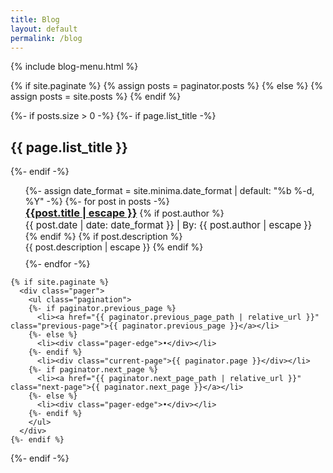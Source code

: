 ```yaml
---
title: Blog
layout: default
permalink: /blog
---
```

<style>
  .archive-item{
    padding-bottom: 10px;
  }
  .article-title{
    display: inline;
  }
  .byline {
    display: inline;
    font-size: 15px;
  }
</style>

{% include blog-menu.html %}
<div>
  {% if site.paginate %}
    {% assign posts = paginator.posts %}
  {% else %}
    {% assign posts = site.posts %}
  {% endif %}


  {%- if posts.size > 0 -%}
    {%- if page.list_title -%}
      <h2 class="post-list-heading">{{ page.list_title }}</h2>
    {%- endif -%}
    <ul class="post-list">
      {%- assign date_format = site.minima.date_format | default: "%b %-d, %Y" -%}
      {%- for post in posts -%}
        <article class="archive-item">
          <h3 class="article-title"><a href="{{ site.baseurl }}{{ post.url }}">{{post.title | escape }}</a></h3>
          {% if post.author %}
            <br/><p class="byline">{{ post.date | date: date_format }} | By: {{ post.author | escape }}</p>
          {% endif %}
          {% if post.description %}
            <br/> {{ post.description | escape }}
          {% endif %}
        </article>
      {%- endfor -%}
    </ul>

    {% if site.paginate %}
      <div class="pager">
        <ul class="pagination">
        {%- if paginator.previous_page %}
          <li><a href="{{ paginator.previous_page_path | relative_url }}" class="previous-page">{{ paginator.previous_page }}</a></li>
        {%- else %}
          <li><div class="pager-edge">•</div></li>
        {%- endif %}
          <li><div class="current-page">{{ paginator.page }}</div></li>
        {%- if paginator.next_page %}
          <li><a href="{{ paginator.next_page_path | relative_url }}" class="next-page">{{ paginator.next_page }}</a></li>
        {%- else %}
          <li><div class="pager-edge">•</div></li>
        {%- endif %}
        </ul>
      </div>
    {%- endif %}

  {%- endif -%}  
</div>
